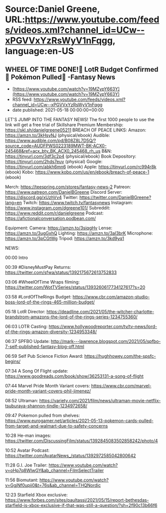 # Source:Daniel Greene, URL:https://www.youtube.com/feeds/videos.xml?channel_id=UCw--xPGVVxYzRsWyV1nFqgg, language:en-US

## WHEEL OF TIME DONE!🎉 LotR Budget Confirmed💸 Pokémon Pulled🧨 -Fantasy News
 - [https://www.youtube.com/watch?v=19MZypY663Y](https://www.youtube.com/watch?v=19MZypY663Y)
 - RSS feed: https://www.youtube.com/feeds/videos.xml?channel_id=UCw--xPGVVxYzRsWyV1nFqgg
 - date published: 2021-05-18 00:00:00+00:00

LET'S JUMP INTO THE FANTASY NEWS! 
The first 1000 people to use the link will get a free trial of Skillshare Premium Membership: https://skl.sh/danielgreene05211
BREACH OF PEACE LINKS: 
Amazon: https://amzn.to/3kHsyNJ (physical/ebook)
Audible: https://www.audible.com/pd/B08Z8L7D5Q/?source_code=AUDFPWS0223189MWT-BK-ACX0-245468&ref=acx_bty_BK_ACX0_245468_rh_us
B&N: https://tinyurl.com/3df3c2p4 (physical/ebook)
Book Depository: https://tinyurl.com/2hds7euy (physical)
Google: https://tinyurl.com/abkh6mn6 (ebook)
Apple: https://tinyurl.com/rc994r8k (ebook)
Kobo: https://www.kobo.com/us/en/ebook/breach-of-peace-1 (ebook)

Merch: https://teespring.com/stores/fantasy-news-2
Patreon: https://www.patreon.com/DanielBGreene
Discord Server: https://discord.gg/xUzhVv4
Twitter: https://twitter.com/DanielBGreene?lang=en
Twitch: https://www.twitch.tv/fantasynews
Instagram: https://www.instagram.com/dgreene101/
Subreddit: https://www.reddit.com/r/danielgreene 
Podcast: https://afictionalconversation.podbean.com/

Equipment: 
Camera: https://amzn.to/3siqgHv 
Lense: https://amzn.to/3ugGxhQ 
Lighting: https://amzn.to/3aI3brK 
Microphone: https://amzn.to/3pCGtWg 
Tripod: https://amzn.to/3kd9yq1 


NEWS: 

00:00 Intro 

00:39 #DisneyMustPay Returns: https://twitter.com/sfwa/status/1392175672613752833 

03:06 #WheelOfTime Wraps filming: https://twitter.com/WotTVSeries/status/1393260617734127617?s=20 

03:58 #LordOfTheRings Budget: https://www.cbr.com/amazon-studio-boss-lord-of-the-rings-465-million-budget/ 

05:18 LotR Director: https://deadline.com/2021/05/the-witcher-charlotte-brandstrom-amazons-the-lord-of-the-rings-series-1234755360/ 

06:03 LOTR Casting: https://www.hollywoodreporter.com/tv/tv-news/lord-of-the-rings-amazon-diversity-1234953348/ 

06:37 SPFBO Update: http://mark---lawrence.blogspot.com/2021/05/spfbo-7-self-published-fantasy-blog-off.html 

06:59 Self Pub Science Fiction Award: https://hughhowey.com/the-spsfc-begins/ 

07:34 A Song Of Flight update: https://www.goodreads.com/book/show/36253131-a-song-of-flight 

07:44 Marvel Pride Month Variant covers: https://www.cbr.com/marvel-pride-month-variant-covers-phil-jimenez/ 

08:52 Ultraman: https://variety.com/2021/film/news/ultraman-movie-netflix-tsuburaya-shannon-tindle-1234972658/ 

09:47 Pokemon pulled from shelves: https://www.eurogamer.net/articles/2021-05-13-pokemon-cards-pulled-from-target-and-walmart-due-to-safety-concerns  

10:28 He-man images: https://twitter.com/DiscussingFilm/status/1392845083502858242/photo/4 

10:52 Avatar Podcast: https://twitter.com/AvatarNews_/status/1392972585042800642  

11:28 G.I. Joe Trailer: https://www.youtube.com/watch?v=oHp7q8WIwGY&ab_channel=FilmSelectTrailer 

11:56 Biomutant: https://www.youtube.com/watch?v=GgjNf0upii0&t=76s&ab_channel=THQNordic 

12:23 Starfield Xbox exclusive: https://www.forbes.com/sites/paultassi/2021/05/15/report-bethesdas-starfield-is-xbox-exclusive-if-that-was-still-a-question/?sh=2f90c13b66f6

